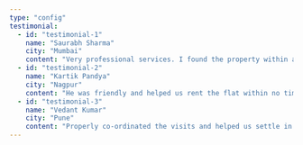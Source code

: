 ```yaml
---
type: "config"
testimonial:
  - id: "testimonial-1"
    name: "Saurabh Sharma"
    city: "Mumbai"
    content: "Very professional services. I found the property within a week."
  - id: "testimonial-2"
    name: "Kartik Pandya"
    city: "Nagpur"
    content: "He was friendly and helped us rent the flat within no time."
  - id: "testimonial-3"
    name: "Vedant Kumar"
    city: "Pune"
    content: "Properly co-ordinated the visits and helped us settle in fast."
---
```

